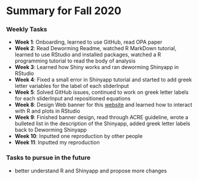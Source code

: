 # Summary for Fall 2020

### Weekly Tasks
* __Week 1__: Onboarding, learned to use GitHub, read OPA paper
* __Week 2__: Read Deworming Readme, watched R MarkDown tutorial, learned to use RStudio and installed packages, watched a R programming tutorial to read the body of analysis
* __Week 3__: Learned how Shiny works and ran deworming Shinyapp in RStudio
* __Week 4__: Fixed a small error in Shinyapp tutorial and started to add greek letter variables for the label of each sliderInput
* __Week 5__: Solved GitHub issues, continued to work on greek letter labels for each sliderInput and repositioned equations
* __Week 8__: Design Web banner for this [website](https://www.socialsciencereproduction.org) and learned how to interact with R and plots in RStudio
* __Week 9__: Finished banner design, read through ACRE guideline, wrote a bulleted list in the description of the Shinyapp, added greek letter labels back to Deworming Shinyapp
* __Week 10__: Inputted one reproduction by other people
* __Week 11__: Inputted my reproduction 

### Tasks to pursue in the future
* better understand R and Shinyapp and propose more changes
